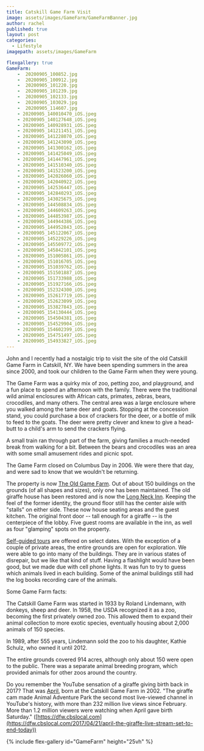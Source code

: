 ```yaml
---
title: Catskill Game Farm Visit
image: assets/images/GameFarm/GameFarmBanner.jpg
author: rachel
published: true
layout: post
categories:
  - Lifestyle
imagepath: assets/images/GameFarm

flexgallery: true
GameFarm: 
    -  20200905_100852.jpg
    -  20200905_100912.jpg
    -  20200905_101220.jpg
    -  20200905_101239.jpg
    -  20200905_102133.jpg
    -  20200905_103029.jpg
    -  20200905_114607.jpg
    - 20200905_140010470_iOS.jpeg
    - 20200905_140127648_iOS.jpeg
    - 20200905_140928931_iOS.jpeg
    - 20200905_141211451_iOS.jpeg
    - 20200905_141228070_iOS.jpeg
    - 20200905_141243090_iOS.jpeg
    - 20200905_141300162_iOS.jpeg
    - 20200905_141425049_iOS.jpeg
    - 20200905_141447961_iOS.jpeg
    - 20200905_141510340_iOS.jpeg
    - 20200905_141523200_iOS.jpeg
    - 20200905_142026060_iOS.jpeg
    - 20200905_142040922_iOS.jpeg
    - 20200905_142536447_iOS.jpeg
    - 20200905_142840293_iOS.jpeg
    - 20200905_143025675_iOS.jpeg
    - 20200905_144508834_iOS.jpeg
    - 20200905_144609263_iOS.jpeg
    - 20200905_144853987_iOS.jpeg
    - 20200905_144944386_iOS.jpeg
    - 20200905_144952843_iOS.jpeg
    - 20200905_145122067_iOS.jpeg
    - 20200905_145229226_iOS.jpeg
    - 20200905_145509772_iOS.jpeg
    - 20200905_145842101_iOS.jpeg
    - 20200905_151005861_iOS.jpeg
    - 20200905_151016705_iOS.jpeg
    - 20200905_151039762_iOS.jpeg
    - 20200905_151501887_iOS.jpeg
    - 20200905_151733988_iOS.jpeg
    - 20200905_151927166_iOS.jpeg
    - 20200905_152324300_iOS.jpeg
    - 20200905_152617719_iOS.jpeg
    - 20200905_152623099_iOS.jpeg
    - 20200905_153827843_iOS.jpeg
    - 20200905_154130444_iOS.jpeg
    - 20200905_154504381_iOS.jpeg
    - 20200905_154529904_iOS.jpeg
    - 20200905_154602399_iOS.jpeg
    - 20200905_154751497_iOS.jpeg
    - 20200905_154933827_iOS.jpeg
---
```



John and I recently had a nostalgic trip to visit the site of the old
Catskill Game Farm in Catskill, NY. We have been spending summers in the
area since 2000, and took our children to the Game Farm when they were
young.

The Game Farm was a quirky mix of zoo, petting zoo, and playground, and
a fun place to spend an afternoon with the family. There were the
traditional wild animal enclosures with African cats, primates, zebras,
bears, crocodiles, and many others. The central area was a large
enclosure where you walked among the tame deer and goats. Stopping at
the concession stand, you could purchase a box of crackers for the deer,
or a bottle of milk to feed to the goats. The deer were pretty clever
and knew to give a head-butt to a child's arm to send the crackers
flying.

A small train ran through part of the farm, giving families a
much-needed break from walking for a bit. Between the bears and
crocodiles was an area with some small amusement rides and picnic spot.

The Game Farm closed on Columbus Day in 2006. We were there that day,
and were sad to know that we wouldn't be returning.

The property is now [The Old Game Farm](http://www.theoldgamefarm.com/).
Out of about 150 buildings on the grounds (of all shapes and sizes),
only one has been maintained. The old giraffe house has been restored
and is now the [Long Neck Inn](https://www.thelongneckinn.net/). Keeping
the feel of the former identity, the ground floor still has the center
aisle with "stalls" on either side. These now house seating areas and
the guest kitchen. The original front door -- tall enough for a giraffe
-- is the centerpiece of the lobby. Five guest rooms are available in
the inn, as well as four "glamping" spots on the property.

[Self-guided tours](http://www.theoldgamefarm.com/visit#onyourown) are
offered on select dates. With the exception of a couple of private
areas, the entire grounds are open for exploration. We were able to go
into many of the buildings. They are in various states of disrepair, but
we like that kind of stuff. Having a flashlight would have been good,
but we made due with cell phone lights. It was fun to try to guess which
animals lived in each building. Some of the animal buildings still had
the log books recording care of the animals.

Some Game Farm facts:

The Catskill Game Farm was started in 1933 by Roland Lindemann, with
donkeys, sheep and deer. In 1958, the USDA recognized it as a zoo,
becoming the first privately owned zoo. This allowed them to expand
their animal collection to more exotic species, eventually housing about
2,000 animals of 150 species.

In 1989, after 555 years, Lindemann sold the zoo to his daughter, Kathie
Schulz, who owned it until 2012.

The entire grounds covered 914 acres, although only about 150 were open
to the public. There was a separate animal breeding program, which
provided animals for other zoos around the country.

Do you remember the YouTube sensation of a giraffe giving birth back in
2017? That was [April](http://www.theoldgamefarm.com/april), born at the
Catskill Game Farm in 2002. "The giraffe cam made Animal Adventure Park
the second most live-viewed channel in YouTube's history, with more than
232 million live views since February. More than 1.2 million viewers
were watching when April gave birth Saturday."
([https://dfw.cbslocal.com](https://dfw.cbslocal.com/2017/04/21/april-the-giraffe-live-stream-set-to-end-today))

{% include flex-gallery id="GameFarm" height="25vh" %}
